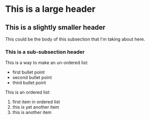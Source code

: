# This is a large header

## This is a slightly smaller header

This could be the body of this subsection that I'm taking about here.

### This is a sub-subsection header

This is a way to make an un-ordered list:
 * first bullet point
 * second bullet point
 * third bullet point
 
This is an ordered list:
 1. first item in ordered list
 1. this is yet another item
 1. this is another item
